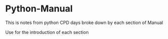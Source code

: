 # Python-Manual
This is notes from python CPD days broke down by each section of Manual

Use for the introduction of each section
